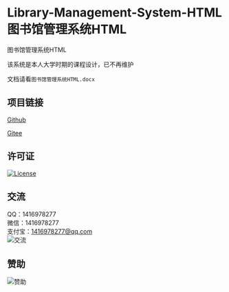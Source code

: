 # Library-Management-System-HTML 图书馆管理系统HTML

图书馆管理系统HTML

该系统是本人大学时期的课程设计，已不再维护

文档请看`图书馆管理系统HTML.docx`

## 项目链接
[Github](https://github.com/ALI1416/Library-Management-System-HTML)

[Gitee](https://gitee.com/ALI1416/Library-Management-System-HTML)

## 许可证
[![License](https://img.shields.io/badge/license-BSD-brightgreen)](https://opensource.org/licenses/BSD-3-Clause)

## 交流
QQ：1416978277  
微信：1416978277  
支付宝：1416978277@qq.com  
![交流](https://cdn.jsdelivr.net/gh/ALI1416/ALI1416/image/contact.png)

## 赞助
![赞助](https://cdn.jsdelivr.net/gh/ALI1416/ALI1416/image/donate.png)

